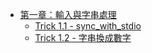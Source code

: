 * [第一章：輸入與字串處理](part1.md)
  * [Trick 1.1 - sync_with_stdio](1.1/sync_with_stdio.md)
  * [Trick 1.2 - 字串換成數字](1.2/string_to_int.md)

